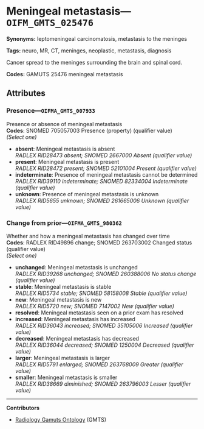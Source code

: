 # Meningeal metastasis—`OIFM_GMTS_025476`

**Synonyms:** leptomeningeal carcinomatosis, metastasis to the meninges

**Tags:** neuro, MR, CT, meninges, neoplastic, metastasis, diagnosis

Cancer spread to the meninges surrounding the brain and spinal cord.

**Codes:** GAMUTS 25476 meningeal metastasis

## Attributes

### Presence—`OIFMA_GMTS_007933`

Presence or absence of meningeal metastasis  
**Codes**: SNOMED 705057003 Presence (property) (qualifier value)  
*(Select one)*

- **absent**: Meningeal metastasis is absent  
_RADLEX RID28473 absent; SNOMED 2667000 Absent (qualifier value)_
- **present**: Meningeal metastasis is present  
_RADLEX RID28472 present; SNOMED 52101004 Present (qualifier value)_
- **indeterminate**: Presence of meningeal metastasis cannot be determined  
_RADLEX RID39110 indeterminate; SNOMED 82334004 Indeterminate (qualifier value)_
- **unknown**: Presence of meningeal metastasis is unknown  
_RADLEX RID5655 unknown; SNOMED 261665006 Unknown (qualifier value)_

### Change from prior—`OIFMA_GMTS_980362`

Whether and how a meningeal metastasis has changed over time  
**Codes**: RADLEX RID49896 change; SNOMED 263703002 Changed status (qualifier value)  
*(Select one)*

- **unchanged**: Meningeal metastasis is unchanged  
_RADLEX RID39268 unchanged; SNOMED 260388006 No status change (qualifier value)_
- **stable**: Meningeal metastasis is stable  
_RADLEX RID5734 stable; SNOMED 58158008 Stable (qualifier value)_
- **new**: Meningeal metastasis is new  
_RADLEX RID5720 new; SNOMED 7147002 New (qualifier value)_
- **resolved**: Meningeal metastasis seen on a prior exam has resolved  
- **increased**: Meningeal metastasis has increased  
_RADLEX RID36043 increased; SNOMED 35105006 Increased (qualifier value)_
- **decreased**: Meningeal metastasis has decreased  
_RADLEX RID36044 decreased; SNOMED 1250004 Decreased (qualifier value)_
- **larger**: Meningeal metastasis is larger  
_RADLEX RID5791 enlarged; SNOMED 263768009 Greater (qualifier value)_
- **smaller**: Meningeal metastasis is smaller  
_RADLEX RID38669 diminished; SNOMED 263796003 Lesser (qualifier value)_

---

**Contributors**

- [Radiology Gamuts Ontology](https://gamuts.net/) (GMTS)